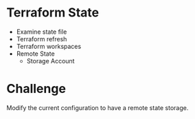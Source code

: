 # Terraform State
- Examine state file
- Terraform refresh
- Terraform workspaces
- Remote State
    - Storage Account

# Challenge
Modify the current configuration to have a remote state storage.